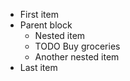 - First item
- Parent block
  - Nested item
  - TODO Buy groceries
  - Another nested item
- Last item
